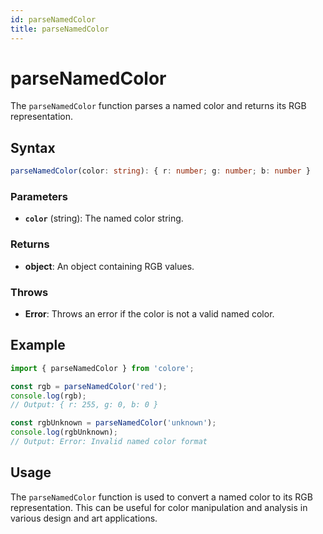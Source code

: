 ```yaml
---
id: parseNamedColor
title: parseNamedColor
---
```


# parseNamedColor

The `parseNamedColor` function parses a named color and returns its RGB representation.

## Syntax

```typescript
parseNamedColor(color: string): { r: number; g: number; b: number }
```

### Parameters

- **`color`** (string): The named color string.

### Returns

- **object**: An object containing RGB values.

### Throws

- **Error**: Throws an error if the color is not a valid named color.

## Example

```typescript
import { parseNamedColor } from 'colore';

const rgb = parseNamedColor('red');
console.log(rgb);
// Output: { r: 255, g: 0, b: 0 }

const rgbUnknown = parseNamedColor('unknown');
console.log(rgbUnknown);
// Output: Error: Invalid named color format
```

## Usage

The `parseNamedColor` function is used to convert a named color to its RGB representation. This can be useful for color manipulation and analysis in various design and art applications.
